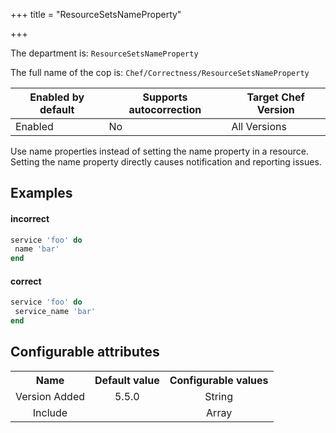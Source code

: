 +++
title = "ResourceSetsNameProperty"

+++

<!-- This content is automatically generated. See https://github.com/chef/chef-web-docs/blob/main/generated/README.md -->

The department is: `ResourceSetsNameProperty`

The full name of the cop is: `Chef/Correctness/ResourceSetsNameProperty`

| Enabled by default | Supports autocorrection | Target Chef Version |
| --- | --- | --- |
| Enabled | No | All Versions |

Use name properties instead of setting the name property in a resource. Setting the name property directly causes notification and reporting issues.

## Examples


#### incorrect

```ruby
service 'foo' do
 name 'bar'
end
```

#### correct

```ruby
service 'foo' do
 service_name 'bar'
end
```

## Configurable attributes

<table>
<tbody><tr>
<th>Name</th>
<th>Default value</th>
<th>Configurable values</th>
</tr>
<tr>
<td style="text-align:center">Version Added</td>
<td style="text-align:center">5.5.0</td>
<td style="text-align:center">String</td>
</tr>
<tr><td style="text-align:center">Include</td>
<td style="text-align:center"><ul>
</ul>
</td>
<td style="text-align:center">Array</td>
</tr></tbody></table>
